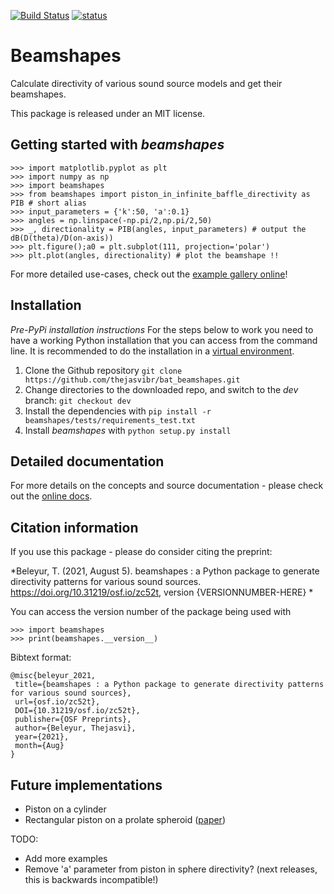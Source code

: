 [![Build Status](https://travis-ci.com/thejasvibr/bat_beamshapes.svg?branch=dev)](https://travis-ci.com/thejasvibr/bat_beamshapes)
[![status](https://joss.theoj.org/papers/820fd37f8255a8c533d6cc4c9475ecb5/status.svg)](https://joss.theoj.org/papers/820fd37f8255a8c533d6cc4c9475ecb5)

# Beamshapes

Calculate directivity of various sound source models and get their beamshapes.

This package is released under an MIT license. 

## Getting started with *beamshapes*

```
>>> import matplotlib.pyplot as plt 
>>> import numpy as np 
>>> import beamshapes
>>> from beamshapes import piston_in_infinite_baffle_directivity as PIB # short alias
>>> input_parameters = {'k':50, 'a':0.1}
>>> angles = np.linspace(-np.pi/2,np.pi/2,50)
>>> _, directionality = PIB(angles, input_parameters) # output the dB(D(theta)/D(on-axis))
>>> plt.figure();a0 = plt.subplot(111, projection='polar')
>>> plt.plot(angles, directionality) # plot the beamshape !!
```

For more detailed use-cases, check out the [example gallery online](https://beamshapes.readthedocs.io/en/latest/gallery_examples/index.html)!

## Installation 

*Pre-PyPi installation instructions*
For the steps below to work you need to have a working Python installation that you can access from the command line. It is recommended to do the installation in a  [virtual environment](https://realpython.com/effective-python-environment/#virtual-environments). 

1. Clone the Github repository ```git clone https://github.com/thejasvibr/bat_beamshapes.git```
1. Change directories to the downloaded repo, and switch to the *dev* branch: ```git checkout dev``` 
1. Install the dependencies with ```pip install -r beamshapes/tests/requirements_test.txt```
1. Install *beamshapes* with ```python setup.py install```


## Detailed documentation 
For more details on the concepts and source documentation - please check out the [online docs](beamshapes.rtfd.io).


## Citation information 
If you use this package - please do consider citing the preprint: 

*Beleyur, T. (2021, August 5). beamshapes : a Python package to generate directivity patterns for various sound sources. https://doi.org/10.31219/osf.io/zc52t, version {VERSIONNUMBER-HERE} *

You can access the version number of the package being used with 
```
>>> import beamshapes
>>> print(beamshapes.__version__)
```

Bibtext format: 

```
@misc{beleyur_2021,
 title={beamshapes : a Python package to generate directivity patterns for various sound sources},
 url={osf.io/zc52t},
 DOI={10.31219/osf.io/zc52t},
 publisher={OSF Preprints},
 author={Beleyur, Thejasvi},
 year={2021},
 month={Aug}
}
```



## Future implementations
* Piston on a cylinder
* Rectangular piston on a prolate spheroid ([paper](https://asa.scitation.org/doi/pdf/10.1121/1.1778840?casa_token=wDAHTxJBISUAAAAA:MW-OSeGIkft-mces_mJgFBuyOhzI1qpPbc_7Xuu9EhDDD8CF8vnCIYaGyVivUb2qOpFda4GkPWto))


TODO:
* Add more examples 
* Remove 'a' parameter from piston in sphere directivity?  (next releases, this is backwards incompatible!)

